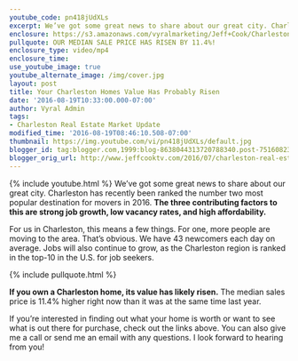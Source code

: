 ```yaml
---
youtube_code: pn418jUdXLs
excerpt: We’ve got some great news to share about our great city. Charleston has recently been ranked the number two most popular destination for movers in 2016. The three contributing factors to this are strong job growth, low vacancy rates, and high affordability.
enclosure: https://s3.amazonaws.com/vyralmarketing/Jeff+Cook/Charleston+Real+Estate+Agent-+Charleston+Has+Been+Ranked+%25232+In+Popularity+for+Movers.mp4
pullquote: OUR MEDIAN SALE PRICE HAS RISEN BY 11.4%!
enclosure_type: video/mp4
enclosure_time:
use_youtube_image: true
youtube_alternate_image: /img/cover.jpg
layout: post
title: Your Charleston Homes Value Has Probably Risen
date: '2016-08-19T10:33:00.000-07:00'
author: Vyral Admin
tags:
- Charleston Real Estate Market Update
modified_time: '2016-08-19T08:46:10.508-07:00'
thumbnail: https://img.youtube.com/vi/pn418jUdXLs/default.jpg
blogger_id: tag:blogger.com,1999:blog-8638044313720788340.post-7516082376907275184
blogger_orig_url: http://www.jeffcooktv.com/2016/07/charleston-real-estate-agent-charleston.html
---
```

{% include youtube.html %}
We’ve got some great news to share about our great city. Charleston has recently been ranked the number two most popular destination for movers in 2016. **The three contributing factors to this are strong job growth, low vacancy rates, and high affordability.**

For us in Charleston, this means a few things. For one, more people are moving to the area. That’s obvious. We have 43 newcomers each day on average. Jobs will also continue to grow, as the Charleston region is ranked in the top-10 in the U.S. for job seekers.

{% include pullquote.html %}

**If you own a Charleston home, its value has likely risen.** The median sales price is 11.4% higher right now than it was at the same time last year.

If you’re interested in finding out what your home is worth or want to see what is out there for purchase, check out the links above. You can also give me a call or send me an email with any questions. I look forward to hearing from you!
